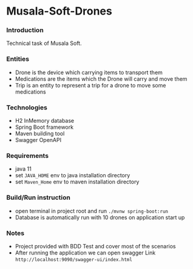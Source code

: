 # Musala-Soft-Drones

### Introduction

Technical task  of Musala Soft.

### Entities
- Drone is the device which carrying items to transport them
- Medications are the items which the Drone will carry and move them
- Trip is an entity to represent a trip for a drone to move some medications

### Technologies
- H2 InMemory database
- Spring Boot framework
- Maven building tool
- Swagger OpenAPI 


### Requirements
- java 11
- set `JAVA_HOME` env to java installation directory
- set `Maven_Home` env to maven installation directory


### Build/Run instruction
- open terminal in project root and run `./mvnw spring-boot:run`
- Database is automatically run with 10 drones on application start up


### Notes
- Project provided with BDD Test and cover most of the scenarios
- After running the application we can open swagger Link `http://localhost:9090/swagger-ui/index.html`

[//]: # (### Run Test)
